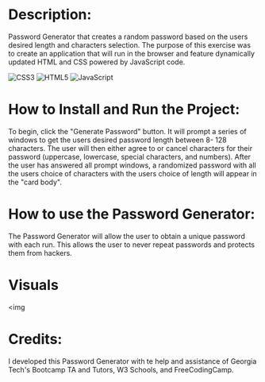 # Description:

Password Generator that creates a random password based on the users desired length and characters selection. The purpose of this exercise was to create an application that will run in the browser and feature dynamically updated HTML and CSS powered by JavaScript code. 

![CSS3](https://img.shields.io/badge/css3-%231572B6.svg?style=for-the-badge&logo=css3&logoColor=white) ![HTML5](https://img.shields.io/badge/html5-%23E34F26.svg?style=for-the-badge&logo=html5&logoColor=white) ![JavaScript](https://img.shields.io/badge/javascript-%23323330.svg?style=for-the-badge&logo=javascript&logoColor=%23F7DF1E)


# How to Install and Run the Project:

To begin, click the "Generate Password" button. It will prompt a series of windows to get the users desired password length between 8- 128 characters. The user will then either agree to or cancel characters for their password (uppercase, lowercase, special characters, and numbers). After the user has answered all prompt windows, a randomized password with all the users choice of characters with the users choice of length will appear in the "card body". 


# How to use the Password Generator:

The Password Generator will allow the user to obtain a unique password with each run. This allows the user to never repeat passwords and protects them from hackers. 

# Visuals
<img 

# Credits:

I developed this Password Generator with te help and assistance of Georgia Tech's Bootcamp TA and Tutors, W3 Schools, and FreeCodingCamp. 
